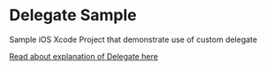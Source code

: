 # Delegate Sample

Sample iOS Xcode Project that demonstrate use of custom delegate
  
[Read about explanation of Delegate here](https://fluffy.es/eli-5-delegate/)